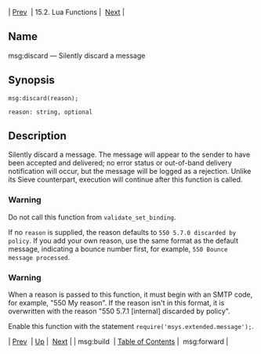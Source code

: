 | [Prev](lua.ref.msg_build)  | 15.2. Lua Functions |  [Next](lua.ref.msg_forward.php) |

<a name="lua.ref.msg_discard"></a>
## Name

msg:discard — Silently discard a message

<a name="idp25438016"></a>
## Synopsis

`msg:discard(reason);`

`reason: string, optional`<a name="idp25440704"></a>
## Description

Silently discard a message. The message will appear to the sender to have been accepted and delivered; no error status or out-of-band delivery notification will occur, but the message will be logged as a rejection. Unlike its Sieve counterpart, execution will continue after this function is called.

### Warning

Do not call this function from `validate_set_binding`.

If no `reason` is supplied, the reason defaults to `550 5.7.0 discarded by policy`. If you add your own reason, use the same format as the default message, indicating a bounce number first, for example, `550 Bounce message processed`.

### Warning

When a reason is passed to this function, it must begin with an SMTP code, for example, "550 My reason". If the reason isn't in this format, it is overwritten with the reason "550 5.7.1 [internal] discarded by policy".

Enable this function with the statement `require('msys.extended.message');`.

| [Prev](lua.ref.msg_build)  | [Up](lua.function.details.php) |  [Next](lua.ref.msg_forward.php) |
| msg:build  | [Table of Contents](index) |  msg:forward |

